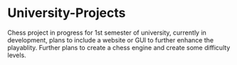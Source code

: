 # University-Projects
Chess project in progress for 1st semester of university, currently in development, plans to include a website or GUI to further enhance the playablity.
Further plans to create a chess engine and create some difficulty levels.


